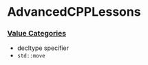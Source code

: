 # AdvancedCPPLessons

### [Value Categories](https://github.com/UPinar/AdvanceCPPLessons/tree/main/ValueCategories)
  - decltype specifier
  - `std::move` <algorithm> <utility>